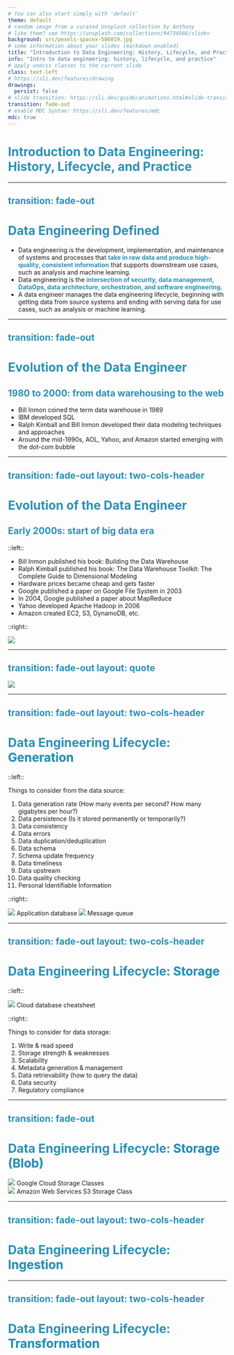 ```yaml
---
# You can also start simply with 'default'
theme: default
# random image from a curated Unsplash collection by Anthony
# like them? see https://unsplash.com/collections/94734566/slidev
background: src/pexels-spacex-586019.jpg
# some information about your slides (markdown enabled)
title: "Introduction to Data Engineering: History, Lifecycle, and Practice"
info: "Intro to data engineering: history, lifecycle, and practice"
# apply unocss classes to the current slide
class: text-left
# https://sli.dev/features/drawing
drawings:
  persist: false
# slide transition: https://sli.dev/guide/animations.html#slide-transitions
transition: fade-out
# enable MDC Syntax: https://sli.dev/features/mdc
mdc: true
---
```


# Introduction to Data Engineering: History, Lifecycle, and Practice

<!--
The last comment block of each slide will be treated as slide notes. It will be visible and editable in Presenter Mode along with the slide. [Read more in the docs](https://sli.dev/guide/syntax.html#notes)
-->

---
transition: fade-out
---

# Data Engineering Defined

<div class="absolute top-1/2 transform -translate-y-1/2">

- Data engineering is the development, implementation, and maintenance of systems and processes that <text-h>take in raw data and produce high-quality, consistent information</text-h> that supports downstream use cases, such as analysis and machine learning. 
- Data engineering is the <text-h>intersection of security, data management, DataOps, data architecture, orchestration, and software engineering</text-h>. 
- A data engineer manages the data engineering lifecycle, beginning with getting data from source systems and ending with serving data for use cases, such as analysis or machine learning.

</div>

<!--
You can have `style` tag in markdown to override the style for the current page.
Learn more: https://sli.dev/features/slide-scope-style
-->

<style>
h1 {
  background-color: #2B90B6;
  background-size: 100%;
  -webkit-background-clip: text;
  -moz-background-clip: text;
  -webkit-text-fill-color: transparent;
  -moz-text-fill-color: transparent;
}
text-h {
  background-color: #2B90B6;
  background-size: 100%;
  font-weight: bold;
  -webkit-background-clip: text;
  -moz-background-clip: text;
  -webkit-text-fill-color: transparent;
  -moz-text-fill-color: transparent;
}
</style>

<!--
Here is another comment.
-->

---
transition: fade-out
---

# Evolution of the Data Engineer
## 1980 to 2000: from data warehousing to the web

- Bill Inmon coined the term data warehouse in 1989
- IBM developed SQL
- Ralph Kimball and Bill Inmon developed their data modeling techniques and approaches
- Around the mid-1990s, AOL, Yahoo, and Amazon started emerging with the dot-com bubble

<style>
h2 {
  background-color: #2B90B6;
  background-size: 100%;
  -webkit-background-clip: text;
  -moz-background-clip: text;
  -webkit-text-fill-color: transparent;
  -moz-text-fill-color: transparent;
}
text-h {
  background-color: #2B90B6;
  background-size: 100%;
  font-weight: bold;
  -webkit-background-clip: text;
  -moz-background-clip: text;
  -webkit-text-fill-color: transparent;
  -moz-text-fill-color: transparent;
}
</style>

---
transition: fade-out
layout: two-cols-header
---

# Evolution of the Data Engineer
## Early 2000s: start of big data era

::left::

- Bill Inmon published his book: Building the Data Warehouse
- Ralph Kimball published his book: The Data Warehouse Toolkit: The Complete Guide to Dimensional Modeling
- Hardware prices became cheap and gets faster
- Google published a paper on Google File System in 2003
- In 2004, Google published a paper about MapReduce
- Yahoo developed Apache Hadoop in 2006
- Amazon created EC2, S3, DynamoDB, etc. 

::right::

<img src="../src/historical-cost-of-computer-memory-and-storage.png"/>

<style>
h2 {
  background-color: #2B90B6;
  background-size: 100%;
  -webkit-background-clip: text;
  -moz-background-clip: text;
  -webkit-text-fill-color: transparent;
  -moz-text-fill-color: transparent;
}
text-h {
  background-color: #2B90B6;
  background-size: 100%;
  font-weight: bold;
  -webkit-background-clip: text;
  -moz-background-clip: text;
  -webkit-text-fill-color: transparent;
  -moz-text-fill-color: transparent;
}
</style>

---
transition: fade-out
layout: quote
---

<!-- <div class="absolute top-1/2 left-1/2 transform -translate-x-1/2 -translate-y-1/2 "> -->
<img src="../src/de-lifecycle.png" class="h-lg" />
<!-- </div> -->

---
transition: fade-out
layout: two-cols-header
---

# Data Engineering Lifecycle: <h1-bold>Generation</h1-bold>


::left::

<div class="scale-1/1">
Things to consider from the data source:

1. Data generation rate (How many events per second? How many gigabytes per hour?)
2. Data persistence (Is it stored permanently or temporarily?)
3. Data consistency
4. Data errors
5. Data duplication/deduplication
6. Data schema
7. Schema update frequency
8. Data timeliness
9. Data upstream
10. Data quality checking
11. Personal Identifiable Information
</div>

::right::

<div class="absolute inset-y-0 right-0 scale-2/3">
<img src="../src/application-database.png"/>
Application database
<img src="../src/message-queue.png"/>
Message queue
</div>


<style>
h1-bold {
  background-color: #2B90B6;
  background-size: 100%;
  -webkit-background-clip: text;
  -moz-background-clip: text;
  -webkit-text-fill-color: transparent;
  -moz-text-fill-color: transparent;
}
</style>

---
transition: fade-out
layout: two-cols-header
---

# Data Engineering Lifecycle: <h1-bold>Storage</h1-bold>

::left::

<div class="absolute inset-y-0 -left-120 -top-30 scale-1/4">
<img src="../src/byte-byte-go-cloud-database-cheat-sheet.jpg"/>
Cloud database cheatsheet
</div>

::right::

<div class="absolute top-1/2 transform -translate-y-1/2">
Things to consider for data storage:

1. Write & read speed
2. Storage strength & weaknesses
3. Scalability
4. Metadata generation & management
5. Data retrievability (how to query the data)
6. Data security
7. Regulatory compliance
</div>


<style>
h1-bold {
  background-color: #2B90B6;
  background-size: 100%;
  -webkit-background-clip: text;
  -moz-background-clip: text;
  -webkit-text-fill-color: transparent;
  -moz-text-fill-color: transparent;
}
</style>


---
transition: fade-out
---

# Data Engineering Lifecycle: <h1-bold>Storage (Blob)</h1-bold>

<div class="absolute -top-35 -left-100 scale-7/20">
<img src="../src/gcs-storage-class.jpg"/>
Google Cloud Storage Classes
</div>

<div class="absolute -bottom-35 -right-85 scale-7/20">
<img src="../src/aws-s3-storage-class.jpeg"/>
Amazon Web Services  S3 Storage Class
</div>

<style>
h1-bold {
  background-color: #2B90B6;
  background-size: 100%;
  -webkit-background-clip: text;
  -moz-background-clip: text;
  -webkit-text-fill-color: transparent;
  -moz-text-fill-color: transparent;
}
</style>

---
transition: fade-out
layout: two-cols-header
---

# Data Engineering Lifecycle: <h1-bold>Ingestion</h1-bold>

---
transition: fade-out
layout: two-cols-header
---

# Data Engineering Lifecycle: <h1-bold>Transformation</h1-bold>